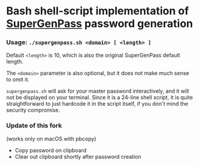 # Bash shell-script implementation of [SuperGenPass](http://supergenpass.com) password generation

### **Usage:** `./supergenpass.sh <domain> [ <length> ]`

Default `<length>` is 10, which is also the original SuperGenPass default length.

The `<domain>` parameter is also optional, but it does not make much sense to omit it.

`supergenpass.sh` will ask for your master password interactively, and it will not be displayed on your terminal.
Since it is a 24-line shell script, it is quite straightforward to just hardcode it in the script itself,
if you don't mind the security compromise.

### Update of this fork

(works only on macOS with pbcopy)
- Copy password on clipboard
- Clear out clipboard shortly after password creation 
